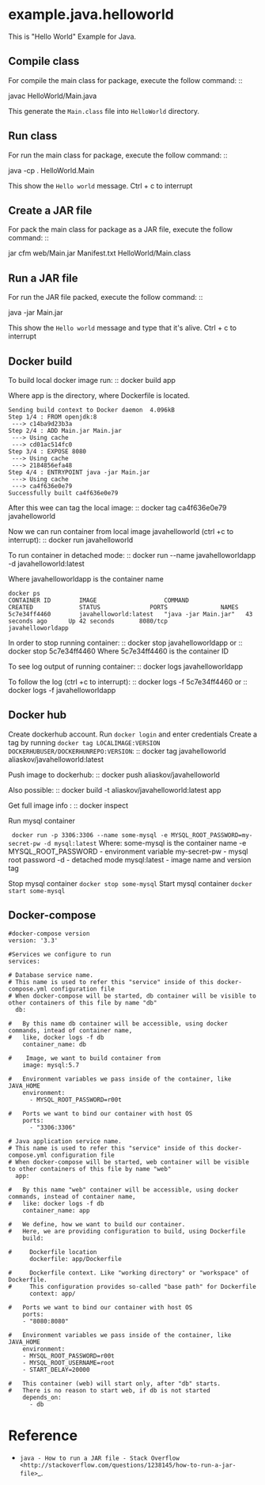 example.java.helloworld
=======================

This is "Hello World" Example for Java.



Compile class
-------------

For compile the main class for package, execute the follow command: ::

  javac HelloWorld/Main.java

This generate the ``Main.class`` file into ``HelloWorld`` directory.

Run class
---------

For run the main class for package, execute the follow command: ::

  java -cp . HelloWorld.Main

This show the ``Hello world`` message. Ctrl + c to interrupt

Create a JAR file
-----------------

For pack the main class for package as a JAR file, execute the follow command: ::

  jar cfm web/Main.jar Manifest.txt HelloWorld/Main.class


Run a JAR file
--------------

For run the JAR file packed, execute the follow command: ::

  java -jar Main.jar

This show the ``Hello world`` message and type that it's alive. Ctrl + c to interrupt



Docker build
--------------
To build local docker image run: ::
  docker build app

Where app is the directory, where Dockerfile is located.

```
Sending build context to Docker daemon  4.096kB
Step 1/4 : FROM openjdk:8
 ---> c14ba9d23b3a
Step 2/4 : ADD Main.jar Main.jar
 ---> Using cache
 ---> cd01ac514fc0
Step 3/4 : EXPOSE 8080
 ---> Using cache
 ---> 2184856efa48
Step 4/4 : ENTRYPOINT java -jar Main.jar
 ---> Using cache
 ---> ca4f636e0e79
Successfully built ca4f636e0e79

```
After this wee can tag the local image: ::
  docker tag ca4f636e0e79 javahelloworld

Now we can run container from local image javahelloworld (ctrl +c to interrupt): ::
  docker run javahelloworld

To run container in detached mode: ::
  docker run --name javahelloworldapp -d javahelloworld:latest

Where javahelloworldapp is the container name
```
docker ps
CONTAINER ID        IMAGE                   COMMAND                CREATED             STATUS              PORTS               NAMES
5c7e34ff4460        javahelloworld:latest   "java -jar Main.jar"   43 seconds ago      Up 42 seconds       8080/tcp            javahelloworldapp
```
In order to stop running container: ::
  docker stop javahelloworldapp
or ::
  docker stop 5c7e34ff4460
Where 5c7e34ff4460 is the container ID

To see log output of running container: ::
  docker logs javahelloworldapp

To follow the log (ctrl +c to interrupt): ::
  docker logs -f 5c7e34ff4460
or ::
  docker logs -f javahelloworldapp


  Docker hub
  --------------

Create dockerhub account.
Run `` docker login `` and enter credentials
Create a tag by running ``docker tag LOCALIMAGE:VERSION DOCKERHUBUSER/DOCKERHUNREPO:VERSION``: ::
  docker tag javahelloworld aliaskov/javahelloworld:latest

Push image to dockerhub: ::
  docker push aliaskov/javahelloworld

Also possible: ::
  docker build -t aliaskov/javahelloworld:latest app

Get full image info : ::
  docker inspect



Run mysql container

``  docker run -p 3306:3306 --name some-mysql -e MYSQL_ROOT_PASSWORD=my-secret-pw -d mysql:latest
``
Where:
  some-mysql is the container name
  -e MYSQL_ROOT_PASSWORD - environment variable
  my-secret-pw - mysql root password
  -d - detached mode
   mysql:latest - image name and version tag



Stop mysql container
`` docker stop some-mysql
``
Start mysql container
`` docker start some-mysql
``


  Docker-compose
  --------------

```
#docker-compose version
version: '3.3'

#Services we configure to run
services:

# Database service name.
# This name is used to refer this "service" inside of this docker-compose.yml configuration file
# When docker-compose will be started, db container will be visible to other containers of this file by name "db"
  db:

#   By this name db container will be accessible, using docker commands, intead of container name,
#   like, docker logs -f db
    container_name: db

#    Image, we want to build container from
    image: mysql:5.7

#   Environment variables we pass inside of the container, like JAVA_HOME
    environment:
      - MYSQL_ROOT_PASSWORD=r00t

#   Ports we want to bind our container with host OS
    ports:
      - "3306:3306"

# Java application service name.
# This name is used to refer this "service" inside of this docker-compose.yml configuration file
# When docker-compose will be started, web container will be visible to other containers of this file by name "web"
  app:

#   By this name "web" container will be accessible, using docker commands, instead of container name,
#   like: docker logs -f db
    container_name: app

#   We define, how we want to build our container.
#   Here, we are providing configuration to build, using Dockerfile
    build:

#     Dockerfile location
      dockerfile: app/Dockerfile

#     Dockerfile context. Like "working directory" or "workspace" of Dockerfile.
#     This configuration provides so-called "base path" for Dockerfile
      context: app/

#   Ports we want to bind our container with host OS
    ports:
    - "8080:8080"

#   Environment variables we pass inside of the container, like JAVA_HOME
    environment:
    - MYSQL_ROOT_PASSWORD=r00t
    - MYSQL_ROOT_USERNAME=root
    - START_DELAY=20000

#   This container (web) will start only, after "db" starts.
#   There is no reason to start web, if db is not started
    depends_on:
      - db
```

Reference
=========

- `java - How to run a JAR file - Stack Overflow <http://stackoverflow.com/questions/1238145/how-to-run-a-jar-file>`_.
